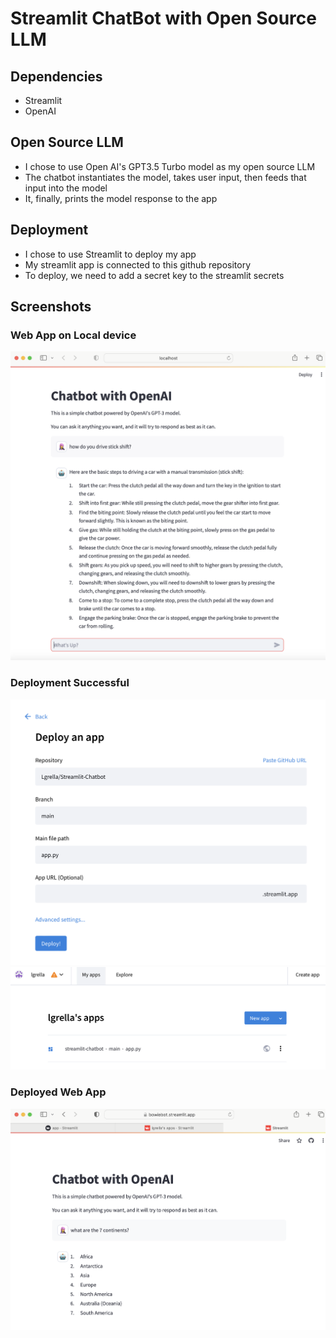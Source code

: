 # Streamlit ChatBot with Open Source LLM

## Dependencies
* Streamlit
* OpenAI

## Open Source LLM
* I chose to use Open AI's GPT3.5 Turbo model as my open source LLM
* The chatbot instantiates the model, takes user input, then feeds that input into the model
* It, finally, prints the model response to the app

## Deployment
* I chose to use Streamlit to deploy my app
* My streamlit app is connected to this github repository
* To deploy, we need to add a secret key to the streamlit secrets

## Screenshots

### Web App on Local device

![chatbot1](chatbot1.png)

### Deployment Successful

![deploy1](deploy1.png)
![deploysuccess](deploysuccess.png)

### Deployed Web App

![chatbot3](chatbot3.png)
